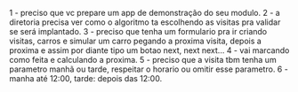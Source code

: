 1 - preciso que vc prepare um app de demonstração do seu modulo.
2 - a diretoria precisa ver como o algoritmo ta escolhendo as visitas pra validar se será implantado.
3 - preciso que tenha um formulario pra ir criando visitas, carros e simular um carro pegando a proxima visita, depois a proxima e assim por diante
tipo um botao next, next next...
4 - vai marcando como feita e calculando a proxima.
5 - preciso que a visita tbm tenha um parametro manhã ou tarde, respeitar o horario ou omitir esse parametro.
6 - manha até 12:00, tarde: depois das 12:00.


